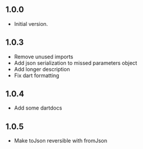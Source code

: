 ## 1.0.0

- Initial version.

## 1.0.3

- Remove unused imports
- Add json serialization to missed parameters object
- Add longer description
- Fix dart formatting

## 1.0.4

- Add some dartdocs

## 1.0.5

- Make toJson reversible with fromJson